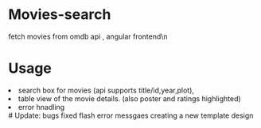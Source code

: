 # Movies-search
fetch movies from omdb api , angular frontend\n
# Usage
<li>search box for movies (api supports title/id,year,plot), </li> 
<li>table view of the movie details. (also poster and ratings highlighted)</li>
<li> error hnadling </li> 
# Update:
bugs fixed
flash error messgaes
creating a new template design
